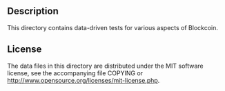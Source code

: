 Description
------------

This directory contains data-driven tests for various aspects of Blockcoin.

License
--------

The data files in this directory are distributed under the MIT software
license, see the accompanying file COPYING or
http://www.opensource.org/licenses/mit-license.php.

